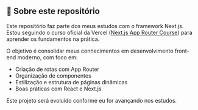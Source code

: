 ## 📘 Sobre este repositório

Este repositório faz parte dos meus estudos com o framework Next.js. Estou seguindo o curso oficial da Vercel ([Next.js App Router Course](https://nextjs.org/learn)) para aprender os fundamentos na prática.

O objetivo é consolidar meus conhecimentos em desenvolvimento front-end moderno, com foco em:
- Criação de rotas com App Router
- Organização de componentes
- Estilização e estrutura de páginas dinâmicas
- Boas práticas com React e Next.js

Este projeto será evoluído conforme eu for avançando nos estudos.
